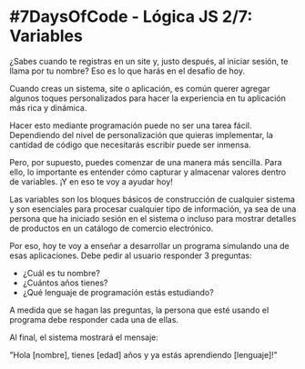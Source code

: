 <h1>#7DaysOfCode - Lógica JS 2/7: Variables</h1>

¿Sabes cuando te registras en un site y, justo después, al iniciar sesión, te llama por tu nombre? Eso es lo que harás en el desafío de hoy.

 

Cuando creas un sistema, site o aplicación, es común querer agregar algunos toques personalizados para hacer la experiencia en tu aplicación más rica y dinámica.

 

Hacer esto mediante programación puede no ser una tarea fácil. Dependiendo del nivel de personalización que quieras implementar, la cantidad de código que necesitarás escribir puede ser inmensa.

 

Pero, por supuesto, puedes comenzar de una manera más sencilla. Para ello, lo importante es entender cómo capturar y almacenar valores dentro de variables. ¡Y en eso te voy a ayudar hoy!

 

Las variables son los bloques básicos de construcción de cualquier sistema y son esenciales para procesar cualquier tipo de información, ya sea de una persona que ha iniciado sesión en el sistema o incluso para mostrar detalles de productos en un catálogo de comercio electrónico.

 

Por eso, hoy te voy a enseñar a desarrollar un programa simulando una de esas aplicaciones. Debe pedir al usuario responder 3 preguntas:

 

- ¿Cuál es tu nombre?
- ¿Cuántos años tienes?
- ¿Qué lenguaje de programación estás estudiando?

 

A medida que se hagan las preguntas, la persona que esté usando el programa debe responder cada una de ellas.

 

Al final, el sistema mostrará el mensaje:

 

"Hola [nombre], tienes [edad] años y ya estás aprendiendo [lenguaje]!"
